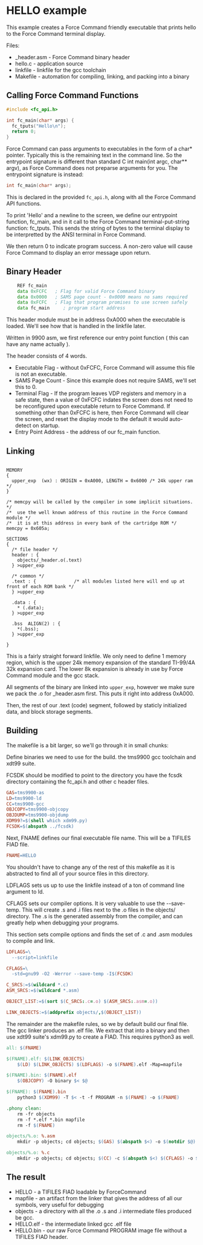 # HELLO example

This example creates a Force Command friendly executable that prints hello to the Force Command terminal display.

Files:

- _header.asm - Force Command binary header
- hello.c - application source
- linkfile - linkfile for the gcc toolchain
- Makefile - automation for compiling, linking, and packing into a binary

## Calling Force Command Functions

```c
#include <fc_api.h>

int fc_main(char* args) {
  fc_tputs("Hello\n");
  return 0;
}
```

Force Command can pass arguments to executables in the form of a char* pointer. Typically this is the remaining
text in the command line. So the entrypoint signature is different than standard C int main(int argc, char** argv), as  Force Command does not preparse arguments for you. The entrypoint signature is instead: 

```c
int fc_main(char* args);
```

This is declared in the provided `fc_api.h`, along with all the Force Command API functions.

To print 'Hello' and a newline to the screen, we define our entrypoint function, fc_main, and in it call to the Force Command terminal-put-string function: fc_tputs. This sends the string of bytes to the terminal display to be interpretted by the ANSI terminal in Force Command.

We then return 0 to indicate program success. A non-zero value will cause Force Command to display an error message upon return.

## Binary Header

```asm
    REF fc_main
    data 0xFCFC   ; Flag for valid Force Command binary
    data 0x0000   ; SAMS page count - 0x0000 means no sams required
    data 0xFCFC   ; Flag that program promises to use screen safely
    data fc_main     ; program start address
```

This header module must be in address 0xA000 when the executable is loaded. We'll see how that is handled in the linkfile later. 

Written in 9900 asm, we first reference our entry point function ( this can have any name actually ). 

The header consists of 4 words. 

- Executable Flag - without 0xFCFC, Force Command will assume this file is not an executable.
- SAMS Page Count - Since this example does not require SAMS, we'll set this to 0. 
- Terminal Flag   - If the program leaves VDP registers and memory in a safe state, then a value of 0xFCFC indates the screen does not need to be reconfigured upon executable return to Force Command. If something other than 0xFCFC is here, then Force Command will clear the screen, and reset the display mode to the default it would auto-detect on startup.
- Entry Point Address - the address of our fc_main function.

## Linking

```linkfile

MEMORY
{
  upper_exp  (wx) : ORIGIN = 0xA000, LENGTH = 0x6000 /* 24k upper ram */
}

/* memcpy will be called by the compiler in some implicit situations. */
/*  use the well known address of this routine in the Force Command module */
/*  it is at this address in every bank of the cartridge ROM */
memcpy = 0x605a;

SECTIONS
{
  /* file header */
  header : {
    objects/_header.o(.text)
  } >upper_exp

  /* common */
  .text : {              /* all modules listed here will end up at front of each ROM bank */
  } >upper_exp

  .data : {
    * (.data);
  } >upper_exp

  .bss  ALIGN(2) : {
    *(.bss);
  } >upper_exp

}
```

This is a fairly straight forward linkfile. We only need to define 1 memory region, which is the upper 24k memory expansion of the standard TI-99/4A 32k expansion card. The lower 8k expansion is already in use by Force Command module and the gcc stack. 

All segments of the binary are linked into `upper_exp`, however we make sure we pack the .o for _header.asm first. This puts it right into address 0xA000. 

Then, the rest of our .text (code) segment, followed by staticly initialized data, and block storage segments.


## Building

The makefile is a bit larger, so we'll go through it in small chunks:

Define binaries we need to use for the build. the tms9900 gcc toolchain and xdt99 suite.

FCSDK should be modified to point to the directory you have the fcsdk directory containing the fc_api.h and other c header files.

```Makefile
GAS=tms9900-as
LD=tms9900-ld
CC=tms9900-gcc
OBJCOPY=tms9900-objcopy
OBJDUMP=tms9900-objdump
XDM99?=$(shell which xdm99.py)
FCSDK=$(abspath ../fcsdk)
```

Next, FNAME defines our final executable file name. This will be a TIFILES FIAD file. 

```Makefile
FNAME=HELLO
```

You shouldn't have to change any of the rest of this makefile as it is abstracted to find all of your source files
in this directory.

LDFLAGS sets us up to use the linkfile instead of a ton of command line argument to ld.

CFLAGS sets our compiler options. It is very valuable to use the --save-temp. This will create .s and .i files next to the .o files in the objects/ directory. The .s is the generated assembly from the compiler, and can greatly help when debugging your programs.

This section sets compile options and finds the set of .c and .asm modules to compile and link.

```Makefile
LDFLAGS=\
  --script=linkfile

CFLAGS=\
  -std=gnu99 -O2 -Werror --save-temp -I$(FCSDK)

C_SRCS:=$(wildcard *.c)
ASM_SRCS:=$(wildcard *.asm) 

OBJECT_LIST:=$(sort $(C_SRCS:.c=.o) $(ASM_SRCS:.asm=.o))

LINK_OBJECTS:=$(addprefix objects/,$(OBJECT_LIST))
```

The remainder are the makefile rules, so we by default build our final file. The gcc linker produces an .elf file. We extract that into a binary and then use xdt99 suite's xdm99.py to create a FIAD. This requires python3 as well.

```Makefile
all: $(FNAME)

$(FNAME).elf: $(LINK_OBJECTS)
	$(LD) $(LINK_OBJECTS) $(LDFLAGS) -o $(FNAME).elf -Map=mapfile

$(FNAME).bin: $(FNAME).elf
	$(OBJCOPY) -O binary $< $@

$(FNAME): $(FNAME).bin
	python3 $(XDM99) -T $< -t -f PROGRAM -n $(FNAME) -o $(FNAME)

.phony clean:
	rm -fr objects
	rm -f *.elf *.bin mapfile
	rm -f $(FNAME)

objects/%.o: %.asm
	mkdir -p objects; cd objects; $(GAS) $(abspath $<) -o $(notdir $@)

objects/%.o: %.c
	mkdir -p objects; cd objects; $(CC) -c $(abspath $<) $(CFLAGS) -o $(notdir $@)

```

## The result

- HELLO - a TIFILES FIAD loadable by ForceCommand
- mapfile - an artifact from the linker that gives the address of all our symbols, very useful for debugging
- objects - a directory with all the .o .s and .i intermediate files produced be gcc.
- HELLO.elf - the intermediate linked gcc .elf file
- HELLO.bin - our raw Force Command PROGRAM image file without a TIFILES FIAD header.

